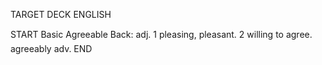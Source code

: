 TARGET DECK
ENGLISH

START
Basic
Agreeable
Back: adj. 1 pleasing, pleasant. 2 willing to agree.  agreeably adv.
END
